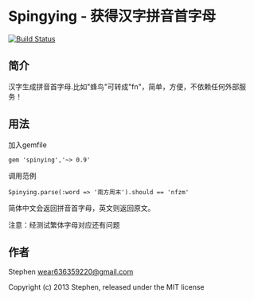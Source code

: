 # Spingying - 获得汉字拼音首字母

[![Build Status](https://travis-ci.org/wear/spinying.png?branch=master)](https://travis-ci.org/wear/spinying)

## 简介

汉字生成拼音首字母.比如"蜂鸟"可转成"fn"，简单，方便，不依赖任何外部服务！


## 用法
加入gemfile

`
gem 'spinying','~> 0.9'
`

调用范例

`
Spinying.parse(:word => '南方周末').should == 'nfzm'
`

简体中文会返回拼音首字母，英文则返回原文。

注意：经测试繁体字母对应还有问题

## 作者

Stephen wear636359220@gmail.com

Copyright (c) 2013 Stephen, released under the MIT license
